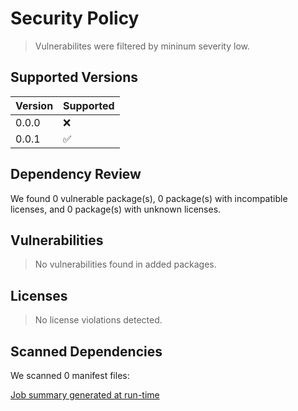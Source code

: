 # Security Policy

> Vulnerabilites were filtered by mininum severity low.

## Supported Versions

| Version | Supported          |
| ------- | ------------------ |
| 0.0.0   | :x:                |
| 0.0.1   | :white_check_mark: |

## Dependency Review

We found 0 vulnerable package(s), 0 package(s) with incompatible licenses, and 0 package(s) with unknown licenses.

## Vulnerabilities

> No vulnerabilities found in added packages.

## Licenses

> No license violations detected.

## Scanned Dependencies
We scanned 0 manifest files:

[Job summary generated at run-time](https://docs.github.com/actions/using-workflows/workflow-commands-for-github-actions#adding-a-job-summary)
